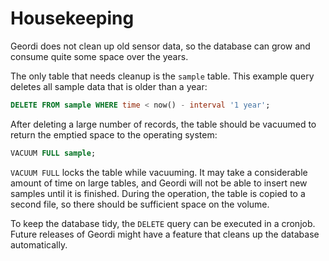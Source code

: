 # Housekeeping

Geordi does not clean up old sensor data, so the database can grow and consume quite some space over the years.

The only table that needs cleanup is the `sample` table. This example query deletes all sample data that is older than a year:

```sql
DELETE FROM sample WHERE time < now() - interval '1 year';
```

After deleting a large number of records, the table should be vacuumed to return the emptied space to the operating system:

```sql
VACUUM FULL sample;
```

<div class="alert alert-info" role="alert">

`VACUUM FULL` locks the table while vacuuming. It may take a considerable amount of time on large tables, and Geordi will not be able to insert new samples until it is finished. During the operation, the table is copied to a second file, so there should be sufficient space on the volume.
</div>

To keep the database tidy, the `DELETE` query can be executed in a cronjob. Future releases of Geordi might have a feature that cleans up the database automatically.
